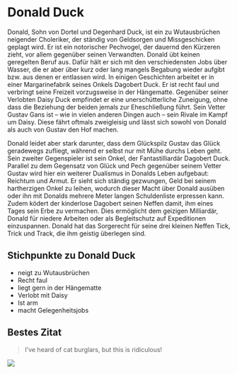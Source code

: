 # Donald Duck
Donald, Sohn von Dortel und Degenhard Duck, ist ein zu Wutausbrüchen neigender Choleriker, der ständig von Geldsorgen und Missgeschicken geplagt wird. Er ist ein notorischer Pechvogel, der dauernd den Kürzeren zieht, vor allem gegenüber seinen Verwandten. Donald übt keinen geregelten Beruf aus. Dafür hält er sich mit den verschiedensten Jobs über Wasser, die er aber über kurz oder lang mangels Begabung wieder aufgibt bzw. aus denen er entlassen wird. In einigen Geschichten arbeitet er in einer Margarinefabrik seines Onkels Dagobert Duck. Er ist recht faul und verbringt seine Freizeit vorzugsweise in der Hängematte. Gegenüber seiner Verlobten Daisy Duck empfindet er eine unerschütterliche Zuneigung, ohne dass die Beziehung der beiden jemals zur Eheschließung führt. Sein Vetter Gustav Gans ist – wie in vielen anderen Dingen auch – sein Rivale im Kampf um Daisy. Diese fährt oftmals zweigleisig und lässt sich sowohl von Donald als auch von Gustav den Hof machen.

Donald leidet aber stark darunter, dass dem Glückspilz Gustav das Glück geradewegs zufliegt, während er selbst nur mit Mühe durchs Leben geht. Sein zweiter Gegenspieler ist sein Onkel, der Fantastilliardär Dagobert Duck. Parallel zu dem Gegensatz von Glück und Pech gegenüber seinem Vetter Gustav wird hier ein weiterer Dualismus in Donalds Leben aufgebaut: Reichtum und Armut. Er sieht sich ständig gezwungen, Geld bei seinem hartherzigen Onkel zu leihen, wodurch dieser Macht über Donald ausüben oder ihn mit Donalds mehrere Meter langen Schuldenliste erpressen kann. Zudem ködert der kinderlose Dagobert seinen Neffen damit, ihm eines Tages sein Erbe zu vermachen. Dies ermöglicht dem geizigen Milliardär, Donald für niedere Arbeiten oder als Begleitschutz auf Expeditionen einzuspannen. Donald hat das Sorgerecht für seine drei kleinen Neffen Tick, Trick und Track, die ihm geistig überlegen sind.

## Stichpunkte zu Donald Duck
* neigt zu Wutausbrüchen
* Recht faul
* liegt gern in der Hängematte
* Verlobt mit Daisy
* Ist arm
* macht Gelegenheitsjobs

## Bestes Zitat
> I’ve heard of cat burglars, but this is ridiculous!

<img src="https://upload.wikimedia.org/wikipedia/de/1/1f/DonaldDuck.jpg?20060821215100" />
